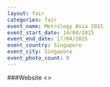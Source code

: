 ```yaml
---
layout: fair
categories: fair
event_name: Metrology Asia 2015
event_start_date: 14/04/2015
event_end_date: 17/04/2015
event_country: Singapore
event_city: Singapore
event_photo_count: 0
---
```


###Website
<>